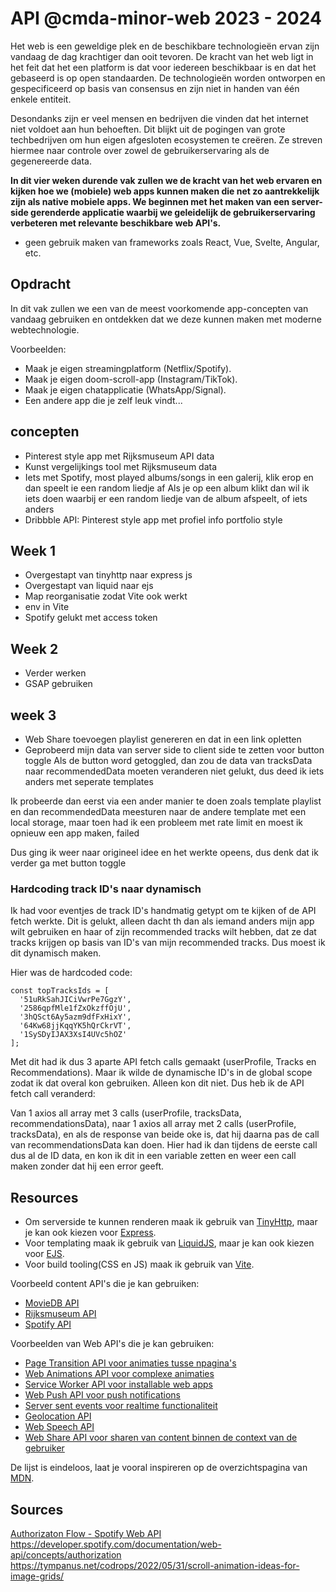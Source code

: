# API @cmda-minor-web 2023 - 2024

Het web is een geweldige plek en de beschikbare technologieën ervan zijn vandaag de dag krachtiger dan ooit tevoren.
De kracht van het web ligt in het feit dat het een platform is dat voor iedereen beschikbaar is en dat het gebaseerd is
op open standaarden. De technologieën worden ontworpen en gespecificeerd op basis van consensus en zijn niet in handen
van één enkele entiteit.

Desondanks zijn er veel mensen en bedrijven die vinden dat het internet niet voldoet aan hun behoeften. Dit blijkt uit
de pogingen van grote techbedrijven om hun eigen afgesloten ecosystemen te creëren. Ze streven hiermee naar controle over
zowel de gebruikerservaring als de gegenereerde data.

**In dit vier weken durende vak zullen we de kracht van het web ervaren en kijken hoe we (mobiele) web apps kunnen maken die
net zo aantrekkelijk zijn als native mobiele apps. We beginnen met het maken van een server-side gerenderde applicatie
waarbij we geleidelijk de gebruikerservaring verbeteren met relevante beschikbare web API's.**

- geen gebruik maken van frameworks zoals React, Vue, Svelte, Angular, etc. 


## Opdracht

In dit vak zullen we een van de meest voorkomende app-concepten van vandaag gebruiken en ontdekken dat we deze kunnen
maken met moderne webtechnologie.

Voorbeelden:

- Maak je eigen streamingplatform (Netflix/Spotify).
- Maak je eigen doom-scroll-app (Instagram/TikTok).
- Maak je eigen chatapplicatie (WhatsApp/Signal).
- Een andere app die je zelf leuk vindt...

## concepten
- Pinterest style app met Rijksmuseum API data
- Kunst vergelijkings tool met Rijksmuseum data
- Iets met Spotify, most played albums/songs in een galerij, klik erop en dan speelt ie een random liedje af
Als je op een album klikt dan wil ik iets doen waarbij er een random liedje van de album afspeelt, of iets anders
- Dribbble API: Pinterest style app met profiel info portfolio style


## Week 1 
- Overgestapt van tinyhttp naar express js
- Overgestapt van liquid naar ejs
- Map reorganisatie zodat Vite ook werkt
- env in Vite
- Spotify gelukt met access token

## Week 2
- Verder werken
- GSAP gebruiken


## week 3
- Web Share toevoegen playlist genereren en dat in een link opletten
- Geprobeerd mijn data van server side to client side te zetten voor button toggle
Als de button word getoggled, dan zou de data van tracksData naar recommendedData moeten veranderen
niet gelukt, dus deed ik iets anders met seperate templates

Ik probeerde dan eerst via een ander manier te doen zoals template playlist en dan recommendedData meesturen naar de andere template met een local storage, maar toen had ik een probleem met rate limit en moest ik opnieuw een app maken, failed

Dus ging ik weer naar origineel idee en het werkte opeens, dus denk dat ik verder ga met button toggle

### Hardcoding track ID's naar dynamisch
Ik had voor eventjes de track ID's handmatig getypt om te kijken of de API fetch werkte. Dit is gelukt, alleen dacht th dan als iemand anders mijn app wilt gebruiken en haar of zijn recommended tracks wilt hebben, dat ze dat tracks krijgen op basis van ID's van mijn recommended tracks. Dus moest ik dit dynamisch maken.

Hier was de hardcoded code:

```
const topTracksIds = [
  '51uRkSahJICiVwrPe7GgzY',
  '2586qpfMle1fZxOkzffOjU',
  '3hQSct6Ay5azm9dfFxHixY',
  '64Kw68jjKqqYK5hQrCkrVT',
  '1SySDyIJAX3XsI4UVc5hOZ'
];

```

Met dit had ik dus 3 aparte API fetch calls gemaakt (userProfile, Tracks en Recommendations). Maar ik wilde de dynamische ID's in de global scope zodat ik dat overal kon gebruiken. Alleen kon dit niet. Dus heb ik de API fetch call veranderd:

Van 1 axios all array met 3 calls (userProfile, tracksData, recommendationsData), naar 1 axios all array met 2 calls (userProfile, tracksData), en als de response van beide oke is, dat hij daarna pas de call van recommendationsData kan doen. Hier had ik dan tijdens de eerste call dus al de ID data, en kon ik dit in een variable zetten en weer een call maken zonder dat hij een error geeft.




## Resources

- Om serverside te kunnen renderen maak ik gebruik van [TinyHttp](https://github.com/tinyhttp), maar je kan ook kiezen voor [Express](https://expressjs.com/).
- Voor templating maak ik gebruik van [LiquidJS](https://liquidjs.com/), maar je kan ook kiezen voor [EJS](https://ejs.co/).
- Voor build tooling(CSS en JS) maak ik gebruik van [Vite](https://vitejs.dev/).

Voorbeeld content API's die je kan gebruiken:

- [MovieDB API](https://developer.themoviedb.org/reference/intro/getting-started)
- [Rijksmuseum API](https://data.rijksmuseum.nl/object-metadata/api/)
- [Spotify API](https://developer.spotify.com/documentation/web-api)

Voorbeelden van Web API's die je kan gebruiken:

- [Page Transition API voor animaties tusse npagina's](https://developer.mozilla.org/en-US/docs/Web/API/Page_Transitions_API)
- [Web Animations API voor complexe animaties](https://developer.mozilla.org/en-US/docs/Web/API/Web_Animations_API)
- [Service Worker API voor installable web apps](https://developer.mozilla.org/en-US/docs/Web/API/Service_Worker_API)
- [Web Push API voor push notifications](https://developer.mozilla.org/en-US/docs/Web/API/Push_API)
- [Server sent events voor realtime functionaliteit](https://developer.mozilla.org/en-US/docs/Web/API/Server-sent_events)
- [Geolocation API](https://developer.mozilla.org/en-US/docs/Web/API/Geolocation_API)
- [Web Speech API](https://developer.mozilla.org/en-US/docs/Web/API/Web_Speech_API)
- [Web Share API voor sharen van content binnen de context van de gebruiker](https://developer.mozilla.org/en-US/docs/Web/API/Navigator/share)

De lijst is eindeloos, laat je vooral inspireren op de overzichtspagina van [MDN](https://developer.mozilla.org/en-US/docs/Web/API).


## Sources
[Authorizaton Flow - Spotify Web API](https://developer.spotify.com/documentation/web-api/tutorials/code-flow)
https://developer.spotify.com/documentation/web-api/concepts/authorization
https://tympanus.net/codrops/2022/05/31/scroll-animation-ideas-for-image-grids/